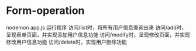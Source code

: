 # Form-operation
nodemon app.js 运行程序
访问/list时，将所有用户信息查询出来
访问/add时，呈现表单页面，并实现添加用户信息功能
访问/modify时，呈现修改页面，并实现修改用户信息功能
访问/delete时，实现用户删除功能
